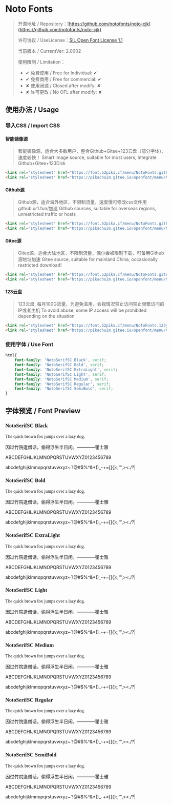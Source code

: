 # Noto Fonts

> 开源地址 / Repository：[https://github.com/notofonts/noto-cjk](https://github.com/notofonts/noto-cjk)
> 
> 许可协议 / UseLicense：[SIL Open Font License 1.1](https://github.com/notofonts/noto-cjk/blob/main/LICENSE)
> 
> 当前版本 / CurrentVer: 2.0002
> 
> 使用限制 / Limitation：
> - ✔ 免费使用 / Free for Individual: ✔
> - ✔ 免费商用 / Free for commercial: ✔
> - ✘ 使用闭源 / Closed after modify: ✘
> - ✘ 许可更改 / No OFL after modify: ✘

## 使用办法 / Usage

### 导入CSS / Import CSS

#### 智能镜像源
> 智能镜像源，适合大多数用户，整合Github+Gitee+123云盘（部分字体），速度较快！
> Smart image source, suitable for most users, Integrate Github+Gitee+123Disk

```html
<link rel="stylesheet" href="https://font.52pika.cf/menu/NotoFonts.github.css">
<link rel="stylesheet" href="https://pikachuim.gitee.io/openfont/menu/NotoFonts.github.css">
```

#### Github源
> Github源，适合海外地区，不限制流量，速度慢可修改css文件用github.ur1.fun/加速
> Github sources, suitable for overseas regions, unrestricted traffic or hosts

```html
<link rel="stylesheet" href="https://font.52pika.cf/menu/NotoFonts.github.css">
<link rel="stylesheet" href="https://pikachuim.gitee.io/openfont/menu/NotoFonts.github.css">
```

#### Gitee源
> Gitee源，适合大陆地区，不限制流量，偶尔会被限制下载，可备用Github 源地址加速
> Gitee source, suitable for mainland China, occasionally restricted download!

```html
<link rel="stylesheet" href="https://font.52pika.cf/menu/NotoFonts.gitees.css">
<link rel="stylesheet" href="https://pikachuim.gitee.io/openfont/menu/NotoFonts.gitees.css">
```

#### 123云盘
> 123云盘,  每月100G流量，为避免滥用，会视情况禁止访问禁止频繁访问的IP或者主机
> To avoid abuse, some IP access will be prohibited depending on the situation

```html
<link rel="stylesheet" href="https://font.52pika.cf/menu/NotoFonts.123yun.css">
<link rel="stylesheet" href="https://pikachuim.gitee.io/openfont/menu/NotoFonts.123yun.css">
```

### 使用字体 / Use Font

```css
html{
	font-family: 'NotoSerifSC Black', serif;
	font-family: 'NotoSerifSC Bold', serif;
	font-family: 'NotoSerifSC ExtraLight', serif;
	font-family: 'NotoSerifSC Light', serif;
	font-family: 'NotoSerifSC Medium', serif;
	font-family: 'NotoSerifSC Regular', serif;
	font-family: 'NotoSerifSC SemiBold', serif;
}
```

## 字体预览 / Font Preview

<link rel="stylesheet" href="https://pikachuim.gitee.io/openfont/menu/NotoFonts.smarts.css">
<link rel="stylesheet" href="https://font.52pika.cf/menu/NotoFonts.smarts.css">

<h3 style="font-family: 'NotoSerifSC Black', serif;">NotoSerifSC Black</h3>
<p style="font-family: 'NotoSerifSC Black', serif;">The quick brown fox jumps over a lazy dog.<br />

因过竹院逢僧话，偷得浮生半日闲。————瞿士雅<br />

ABCDEFGHIJKLMNOPQRSTUVWXYZ0123456789<br />

abcdefghijklmnopqrstuvwxyz~`!@#$%^&*()_-+=[]{}:;'",><./?\|</p>

<h3 style="font-family: 'NotoSerifSC Bold', serif;">NotoSerifSC Bold</h3>
<p style="font-family: 'NotoSerifSC Bold', serif;">The quick brown fox jumps over a lazy dog.<br />

因过竹院逢僧话，偷得浮生半日闲。————瞿士雅<br />

ABCDEFGHIJKLMNOPQRSTUVWXYZ0123456789<br />

abcdefghijklmnopqrstuvwxyz~`!@#$%^&*()_-+=[]{}:;'",><./?\|</p>

<h3 style="font-family: 'NotoSerifSC ExtraLight', serif;">NotoSerifSC ExtraLight</h3>
<p style="font-family: 'NotoSerifSC ExtraLight', serif;">The quick brown fox jumps over a lazy dog.<br />

因过竹院逢僧话，偷得浮生半日闲。————瞿士雅<br />

ABCDEFGHIJKLMNOPQRSTUVWXYZ0123456789<br />

abcdefghijklmnopqrstuvwxyz~`!@#$%^&*()_-+=[]{}:;'",><./?\|</p>

<h3 style="font-family: 'NotoSerifSC Light', serif;">NotoSerifSC Light</h3>
<p style="font-family: 'NotoSerifSC Light', serif;">The quick brown fox jumps over a lazy dog.<br />

因过竹院逢僧话，偷得浮生半日闲。————瞿士雅<br />

ABCDEFGHIJKLMNOPQRSTUVWXYZ0123456789<br />

abcdefghijklmnopqrstuvwxyz~`!@#$%^&*()_-+=[]{}:;'",><./?\|</p>

<h3 style="font-family: 'NotoSerifSC Medium', serif;">NotoSerifSC Medium</h3>
<p style="font-family: 'NotoSerifSC Medium', serif;">The quick brown fox jumps over a lazy dog.<br />

因过竹院逢僧话，偷得浮生半日闲。————瞿士雅<br />

ABCDEFGHIJKLMNOPQRSTUVWXYZ0123456789<br />

abcdefghijklmnopqrstuvwxyz~`!@#$%^&*()_-+=[]{}:;'",><./?\|</p>

<h3 style="font-family: 'NotoSerifSC Regular', serif;">NotoSerifSC Regular</h3>
<p style="font-family: 'NotoSerifSC Regular', serif;">The quick brown fox jumps over a lazy dog.<br />

因过竹院逢僧话，偷得浮生半日闲。————瞿士雅<br />

ABCDEFGHIJKLMNOPQRSTUVWXYZ0123456789<br />

abcdefghijklmnopqrstuvwxyz~`!@#$%^&*()_-+=[]{}:;'",><./?\|</p>

<h3 style="font-family: 'NotoSerifSC SemiBold', serif;">NotoSerifSC SemiBold</h3>
<p style="font-family: 'NotoSerifSC SemiBold', serif;">The quick brown fox jumps over a lazy dog.<br />

因过竹院逢僧话，偷得浮生半日闲。————瞿士雅<br />

ABCDEFGHIJKLMNOPQRSTUVWXYZ0123456789<br />

abcdefghijklmnopqrstuvwxyz~`!@#$%^&*()_-+=[]{}:;'",><./?\|</p>


